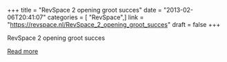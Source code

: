 +++
title = "RevSpace 2 opening groot succes"
date = "2013-02-06T20:41:07"
categories = [ "RevSpace",]
link = "https://revspace.nl/RevSpace_2_opening_groot_succes"
draft = false
+++

<div class="mw-content-ltr mw-parser-output" dir="ltr" lang="en-GB"><p><a class="mw-selflink selflink">RevSpace 2 opening groot succes</a>
</p></div>

[Read more](https://revspace.nl/RevSpace_2_opening_groot_succes)